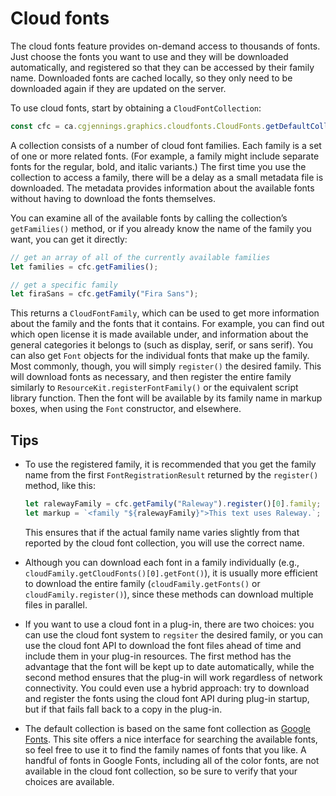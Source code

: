 # Cloud fonts

The cloud fonts feature provides on-demand access to thousands of fonts. Just choose the fonts you want to use and they will be downloaded automatically, and registered so that they can be accessed by their family name. Downloaded fonts are cached locally, so they only need to be downloaded again if they are updated on the server.

To use cloud fonts, start by obtaining a `CloudFontCollection`:

```js
const cfc = ca.cgjennings.graphics.cloudfonts.CloudFonts.getDefaultCollection();
```

A collection consists of a number of  cloud font families. Each family is a set of one or more related fonts. (For example, a family might include separate fonts for the regular, bold, and italic variants.) The first time you use the collection to access a family, there will be a delay as a small metadata file is downloaded. The metadata provides information about the available fonts without having to download the fonts themselves.

You can examine all of the available fonts by calling the collection’s `getFamilies()` method, or if you already know the name of the family you want, you can get it directly:

```js
// get an array of all of the currently available families
let families = cfc.getFamilies();

// get a specific family
let firaSans = cfc.getFamily("Fira Sans");
```

This returns a `CloudFontFamily`, which can be used to get more information about the family and the fonts that it contains. For example, you can find out which open license it is made available under, and information about the general categories it belongs to (such as display, serif, or sans serif). You can also get `Font` objects for the individual fonts that make up the family. Most commonly, though, you will simply `register()` the desired family. This will download fonts as necessary, and then register the entire family similarly to `ResourceKit.registerFontFamily()` or the equivalent script library function. Then the font will be available by its family name in markup boxes, when using the `Font` constructor, and elsewhere.

## Tips

* To use the registered family, it is recommended that you get the family name from the first `FontRegistrationResult` returned by the `register()` method, like this:

  ```js
  let ralewayFamily = cfc.getFamily("Raleway").register()[0].family;
  let markup = `<family "${ralewayFamily}">This text uses Raleway.`;
  ```

  This ensures that if the actual family name varies slightly from that reported by the cloud font collection, you will use the correct name.

* Although you can download each font in a family individually (e.g., `cloudFamily.getCloudFonts()[0].getFont()`), it is usually more efficient to download the entire family (`cloudFamily.getFonts()` or `cloudFamily.register()`), since these methods can download multiple files in parallel.

* If you want to use a cloud font in a plug-in, there are two choices: you can use the cloud font system to `regsiter` the desired family, or you can use the cloud font API to download the font files ahead of time and include them in your plug-in resources. The first method has the advantage that the font will be kept up to date automatically, while the second method ensures that the plug-in will work regardless of network connectivity. You could even use a hybrid approach: try to download and register the fonts using the cloud font API during plug-in startup, but if that fails fall back to a copy in the plug-in.

* The default collection is based on the same font collection as [Google Fonts](https://fonts.google.com). This site offers a nice interface for searching the available fonts, so feel free to use it to find the family names of fonts that you like. A handful of fonts in Google Fonts, including all of the color fonts, are not available in the cloud font collection, so be sure to verify that your choices are available.


